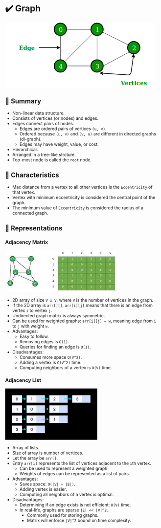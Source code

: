 # :heavy_check_mark: Graph

![Image of a graph](../../../images/data-structures/non-linear/graph/graph.png)

## :round_pushpin: Summary
- Non-linear data structure.
- Consists of vertices (or nodes) and edges.
- Edges connect pairs of nodes.
  - Edges are ordered pairs of vertices `(u, v)`.
  - Ordered because `(u, v)` and `(v, u)` are different in directed graphs (di-graph).
  - Edges may have weight, value, or cost.
- Hierarchical.
- Arranged in a tree-like strcture.
- Top-most node is called the `root` node.

## :round_pushpin: Characteristics
- Max distance from a vertex to all other vertices is the `Eccentricity` of that vertex.
- Vertex with minimum eccentricity is considered the central point of the graph.
- The minimum value of `Eccentricity` is considered the radius of a connected graph.

## :round_pushpin: Representations
### Adjacency Matrix
![Image of an adjacency matrix](../../../images/data-structures/non-linear/graph/adjacency-matrix.png)
- 2D array of size `V x V`, where `V` is the number of vertices in the graph.
- If the 2D array is `arr[][]`, `arr[i][j]` means that there is an edge from vertex `i` to vertex `j`.
- Undirected graph matrix is always symmetric.
- Can be used for weighted graphs: `arr[i][j] = w`, meaning edge from `i` to `j` with weight `w`.
- Advantages:
  - Easy to follow.
  - Removing edges is `O(1)`.
  - Queries for finding an edge is `O(1)`.
- Disadvantages:
  - Consumes more space `O(V^2)`.
  - Adding a vertex is `O(V^2)` time.
  - Computing neighbors of a vertex is `O(V)` time.

### Adjacency List
![Image of an adjacency list](../../../images/data-structures/non-linear/graph/adjacency-list.png)
- Array of lists.
- Size of array is number of vertices.
- Let the array be `arr[]`.
- Entry `arr[i]` represents the list of vertices adjacent to the `i`th vertex.
  - Can be used to represent a weighted graph.
  - Weights of edges can be represented as a list of pairs.
- Advantages:
  - Saves space: `O(|V| + |E|)`.
  - Adding vertex is easier.
  - Computing all neighbors of a vertex is optimal.
- Disadvantages:
  - Determining if an edge exists is not efficient: `O(V)` time.
  - In real-life, graphs are sparse `|E| << |V|^2`.
    - Commonly used for storing graphs.
    - Matrix will enforce `|V|^2` bound on time complexity.

